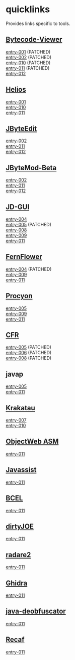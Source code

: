 # quicklinks

Provides links specific to tools.

## [Bytecode-Viewer](https://github.com/Konloch/bytecode-viewer)

[entry-001](decompiler-tool-bugs/entry-001/entry.md) (PATCHED)  
[entry-002](decompiler-tool-bugs/entry-002/entry.md) (PATCHED)  
[entry-010](decompiler-tool-bugs/entry-010/entry.md) (PATCHED)  
[entry-011](decompiler-tool-bugs/entry-011/entry.md) (PATCHED)  
[entry-012](decompiler-tool-bugs/entry-012/entry.md)  

## [Helios](https://github.com/helios-decompiler/standalone-app)

[entry-001](decompiler-tool-bugs/entry-001/entry.md)  
[entry-010](decompiler-tool-bugs/entry-010/entry.md)  
[entry-011](decompiler-tool-bugs/entry-011/entry.md)  

## [JByteEdit](https://github.com/Eyremba/JBytedit)

[entry-002](decompiler-tool-bugs/entry-002/entry.md)  
[entry-011](decompiler-tool-bugs/entry-011/entry.md)  
[entry-012](decompiler-tool-bugs/entry-012/entry.md)  

## [JByteMod-Beta](https://github.com/GraxCode/JByteMod-Beta/releases)

[entry-002](decompiler-tool-bugs/entry-002/entry.md)  
[entry-011](decompiler-tool-bugs/entry-011/entry.md)  
[entry-012](decompiler-tool-bugs/entry-012/entry.md)  

## [JD-GUI](http://jd.benow.ca/)

[entry-004](decompiler-tool-bugs/entry-004/entry.md)  
[entry-005](decompiler-tool-bugs/entry-005/entry.md) (PATCHED)  
[entry-008](decompiler-tool-bugs/entry-008/entry.md)  
[entry-009](decompiler-tool-bugs/entry-009/entry.md)  
[entry-011](decompiler-tool-bugs/entry-011/entry.md)  

## [FernFlower](https://github.com/JetBrains/intellij-community/tree/master/plugins/java-decompiler/engine)

[entry-004](decompiler-tool-bugs/entry-004/entry.md) (PATCHED)  
[entry-009](decompiler-tool-bugs/entry-009/entry.md)  
[entry-011](decompiler-tool-bugs/entry-011/entry.md)  

## [Procyon](https://bitbucket.org/mstrobel/procyon/overview)

[entry-005](decompiler-tool-bugs/entry-005/entry.md)  
[entry-009](decompiler-tool-bugs/entry-009/entry.md)  
[entry-011](decompiler-tool-bugs/entry-011/entry.md)  

## [CFR](http://www.benf.org/other/cfr/)

[entry-005](decompiler-tool-bugs/entry-005/entry.md) (PATCHED)  
[entry-006](decompiler-tool-bugs/entry-006/entry.md) (PATCHED)  
[entry-008](decompiler-tool-bugs/entry-008/entry.md) (PATCHED)  

## javap

[entry-005](decompiler-tool-bugs/entry-005/entry.md)  
[entry-011](decompiler-tool-bugs/entry-011/entry.md)  

## [Krakatau](https://github.com/Storyyeller/Krakatau)

[entry-007](decompiler-tool-bugs/entry-007/entry.md)  
[entry-010](decompiler-tool-bugs/entry-010/entry.md)  

## [ObjectWeb ASM](https://asm.ow2.io/)

[entry-011](decompiler-tool-bugs/entry-011/entry.md)  

## [Javassist](https://www.javassist.org/)

[entry-011](decompiler-tool-bugs/entry-011/entry.md)  

## [BCEL](https://commons.apache.org/proper/commons-bcel/)

[entry-011](decompiler-tool-bugs/entry-011/entry.md)  

## [dirtyJOE](http://dirty-joe.com/)

[entry-011](decompiler-tool-bugs/entry-011/entry.md)  

## [radare2](https://rada.re/r/)

[entry-011](decompiler-tool-bugs/entry-011/entry.md)  

## [Ghidra](https://ghidra-sre.org/)

[entry-011](decompiler-tool-bugs/entry-011/entry.md)  

## [java-deobfuscator](https://github.com/java-deobfuscator/deobfuscator)

[entry-011](decompiler-tool-bugs/entry-011/entry.md)  

## [Recaf](https://github.com/Col-E/Recaf)

[entry-011](decompiler-tool-bugs/entry-011/entry.md)
